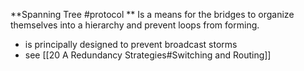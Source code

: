 **Spanning Tree #protocol **
Is a means for the bridges to organize themselves into a hierarchy and prevent loops from forming.
- is principally designed to prevent broadcast storms
- see [[20 A Redundancy Strategies#Switching and Routing]]



